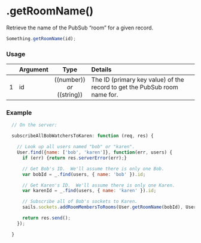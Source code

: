 # .getRoomName()

Retrieve the name of the PubSub &ldquo;room&rdquo; for a given record.

```js
Something.getRoomName(id);
```

### Usage

|   | Argument   | Type         | Details |
|---|:-----------|:------------:|:--------|
| 1 | id         | ((number)) <br/>_or_<br/> ((string))    | The ID (primary key value) of the record to get the PubSub room name for.

### Example

```javascript
  // On the server:

  subscribeAllBobWatchersToKaren: function (req, res) {

    // Look up all users named "bob" or "karen".
    User.find({name: ['bob', 'karen']}, function(err, users) {
      if (err) {return res.serverError(err);}

      // Get Bob's ID.  We'll assume there is only one Bob.
      var bobId = _.find(users, { name: 'bob' }).id;

      // Get Karen's ID.  We'll assume there is only one Karen.
      var karenId = _.find(users, { name: 'karen' }).id;

      // Subscribe all of Bob's sockets to Karen.
      sails.sockets.addRoomMembersToRooms(User.getRoomName(bobId), User.getRoomName(karenId));

      return res.send();
    });

  }
```

<docmeta name="displayName" value=".getRoomName()">
<docmeta name="pageType" value="method">

